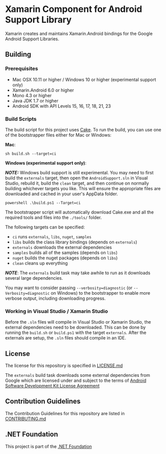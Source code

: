 # Xamarin Component for Android Support Library

Xamarin creates and maintains Xamarin.Android bindings for the Google Android Support Libraries.

## Building

### Prerequisites

- Mac OSX 10.11 or higher / Windows 10 or higher (experimental support only)
- Xamarin.Android 6.0 or higher
- Mono 4.3 or higher
- Java JDK 1.7 or higher
- Android SDK with API Levels 15, 16, 17, 18, 21, 23


### Build Scripts
The build script for this project uses [Cake](http://cakebuild.net).  To run the build, you can use one of the bootstrapper files either for Mac or Windows:

**Mac**:
```
sh build.sh --target=ci
```

**Windows (experimental support only)**:

***NOTE:*** Windows build support is still experimental.  You may need to first build the `externals` target, then open the `AndroidSupport.sln` in Visual Studio, rebuild it, build the `clean` target, and then continue on normally building whichever targets you like.  This will ensure the appropriate files are downloaded and cached in your user's AppData folder.

```
powershell .\build.ps1 --Target=ci
```

The bootstrapper script will automatically download Cake.exe and all the required tools and files into the `./tools/` folder.

The following targets can be specified:

 - `ci` runs `externals`, `libs`, `nuget`, `samples`
 - `libs` builds the class library bindings (depends on `externals`)
 - `externals` downloads the external dependencies
 - `samples` builds all of the samples (depends on `libs`)
 - `nuget` builds the nuget packages (depends on `libs`)
 - `clean` cleans up everything

***NOTE***: The `externals` build task may take awhile to run as it downloads several large dependencies.

You may want to consider passing `--verbosity=diagnostic` (or `--Verbosity=diagnostic` on Windows) to the bootstrapper to enable more verbose output, including downloading progress.


### Working in Visual Studio / Xamarin Studio

Before the `.sln` files will compile in Visual Studio or Xamarin Studio, the external dependencies need to be downloaded.  This can be done by running the `build.sh` or `build.ps1` with the target `externals`.  After the externals are setup, the `.sln` files should compile in an IDE.


## License

The license for this repository is specified in
[LICENSE.md](LICENSE.md)

The `externals` build task downloads some external dependencies from Google which are licensed under and subject to the terms of [Android Software Development Kit License Agreement](http://developer.android.com/sdk/terms.html)

## Contribution Guidelines
The Contribution Guidelines for this repository are listed in [CONTRIBUTING.md](.github/CONTRIBUTING.md)

## .NET Foundation
This project is part of the [.NET Foundation](http://www.dotnetfoundation.org/projects)


